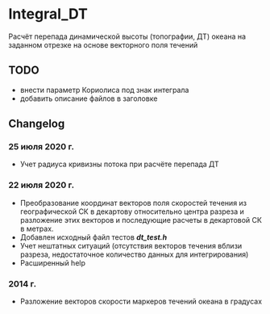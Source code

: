 # Integral_DT 
Расчёт перепада динамической высоты (топографии, ДТ) океана на заданном отрезке на основе векторного поля течений

## TODO

+ внести параметр Кориолиса под знак интеграла
+ добавить описание файлов в заголовке

## Changelog

### 25 июля 2020 г.

+ Учет радиуса кривизны потока при расчёте перепада ДТ

### 22 июля 2020 г.

+ Преобразование координат векторов поля скоростей течения из географической СК в декартову относительно центра разреза и разложение этих векторов и последующие расчеты в декартовой СК в метрах.
+ Добавлен исходный файл тестов ***dt_test.h***
+ Учет нештатных ситуаций (отсутствия векторов течения вблизи разреза, недостаточное количество данных для интегрирования)
+ Расширенный help

### 2014 г.

+ Разложение векторов скорости маркеров течений океана в градусах
